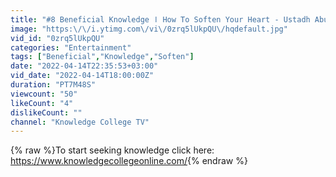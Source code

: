 ```yaml
---
title: "#8 Beneficial Knowledge ا How To Soften Your Heart - Ustadh Abu Taymiyyah"
image: "https:\/\/i.ytimg.com\/vi\/0zrq5lUkpQU\/hqdefault.jpg"
vid_id: "0zrq5lUkpQU"
categories: "Entertainment"
tags: ["Beneficial","Knowledge","Soften"]
date: "2022-04-14T22:35:53+03:00"
vid_date: "2022-04-14T18:00:00Z"
duration: "PT7M48S"
viewcount: "50"
likeCount: "4"
dislikeCount: ""
channel: "Knowledge College TV"
---
```

{% raw %}To start seeking knowledge click here: <a rel="nofollow" target="blank" href="https://www.knowledgecollegeonline.com/">https://www.knowledgecollegeonline.com/</a>{% endraw %}

